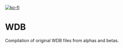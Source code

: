 [![ko-fi](https://www.ko-fi.com/img/githubbutton_sm.svg)](https://ko-fi.com/R6R21LO82)

# WDB
Compilation of original WDB files from alphas and betas.
